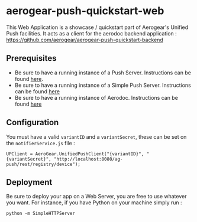 # aerogear-push-quickstart-web

This Web Application is a showcase / quickstart part of Aerogear's Unified Push facilities.
It acts as a client for the aerodoc backend application : https://github.com/aerogear/aerogear-push-quickstart-backend

## Prerequisites

* Be sure to have a running instance of a Push Server. Instructions can be found [here](https://github.com/aerogear/aerogear-unified-push-server).
* Be sure to have a running instance of a Simple Push Server. Instructions can be found [here](https://github.com/aerogear/aerogear-simple-push-server)
* Be sure to have a running instance of Aerodoc. Instructions can be found [here](https://github.com/aerogear/aerogear-push-quickstart-backend)

## Configuration

You must have a valid ```variantID``` and a ```variantSecret```, these can be set on the ```notifierService.js``` file :

```
UPClient = AeroGear.UnifiedPushClient("{variantID}", "{variantSecret}", "http://localhost:8080/ag-push/rest/registry/device");
```

## Deployment

Be sure to deploy your app on a Web Server, you are free to use whatever you want. For instance, if you have Python on your machine simply run :

```
python -m SimpleHTTPServer
```

